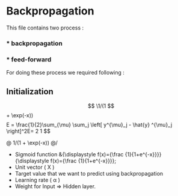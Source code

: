 # Backpropagation
This file contains two process :
### * backpropagation  
### * feed-forward

For doing these process we required following :
## Initialization
$$ \1/(1 $$ + \exp(-x)) $$
$$ E = \frac{1}{2}\sum_{\mu} \sum_j \left[ y^{\mu}_j - \hat{y} ^{\mu}_j \right]^2E= 
2
1 $$

@ 1/(1 + \exp(-x)) @/
* Sigmoid function
&{\displaystyle f(x)={\frac {1}{1+e^{-x}}}} {\displaystyle f(x)={\frac {1}{1+e^{-x}}}};
* Unit vector ( X )
* Target value that we want to predict using backpropagation
* Learning rate ( &alpha; )
* Weight for Input &Rightarrow; Hidden layer.
